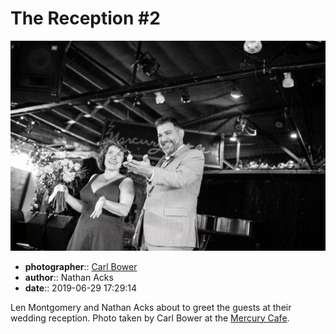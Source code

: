 # The Reception \#2

![Len Montgomery and Nathan Acks about to greet the guests](assets/2019-06-29-set-3-the-reception-02.webp)

* **photographer**:: [Carl Bower](https://carlbowerphotos.com)
* **author**:: Nathan Acks
* **date**:: 2019-06-29 17:29:14

Len Montgomery and Nathan Acks about to greet the guests at their wedding reception. Photo taken by Carl Bower at the [Mercury Cafe](http://mercurycafe.com).
